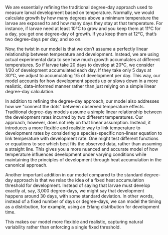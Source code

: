 We are essentially refining the traditional degree-day approach used to measure larval development based on temperature. Normally, we would calculate growth by how many degrees above a minimum temperature the larvae are exposed to and how many days they stay at that temperature. For instance, if larvae need at least 10°C to grow and you keep them at 11°C for a day, you get one degree-day of growth. If you keep them at 12°C, that’s two degree-days per day, and so on.

Now, the twist in our model is that we don’t assume a perfectly linear relationship between temperature and development. Instead, we are using actual experimental data to see how much growth accumulates at different temperatures. So if larvae take 20 days to develop at 20°C, we consider 1/20 of development accumulated each day. If they take only 5 days at 30°C, we adjust to accumulating 1/5 of development per day. This way, our model accounts for how development speeds up or slows down in a more realistic, data-informed manner rather than just relying on a simple linear degree-day calculation.

In addition to refining the degree-day approach, our model also addresses how we "connect the dots" between observed temperature effects. Traditional degree-day models assume a simple linear relationship between the development rates incurred by two different temperatures. Our approach, however, does not rely on that linear assumption. Instead, it introduces a more flexible and realistic way to link temperature to development rates by considering a species-specific non-linear equation to link temperature with development rate. One might test different functions or equations to see which best fits the observed data, rather than assuming a straight line. This gives you a more nuanced and accurate model of how temperature influences development under varying conditions while maintaining the principles of development through heat accumulation in the canonical approach.

Another important addition in our model compared to the standard degree-day approach is that we relax the idea of a fixed heat accumulation threshold for development. Instead of saying that larvae must develop exactly at, say, 3,000 degree-days, we might say that development happens around 30 days, with some standard deviation. In other words, instead of a fixed number of days or degree-days, we can model the timing as a distribution, for example, using an Erlang distribution for development time.

This makes our model more flexible and realistic, capturing natural variability rather than enforcing a single fixed threshold.
